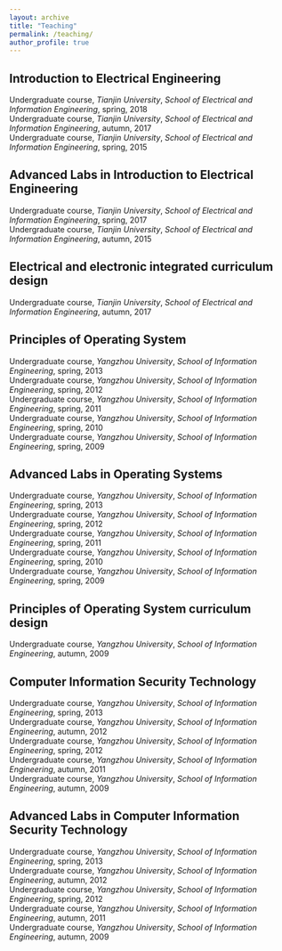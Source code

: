 ```yaml
---
layout: archive
title: "Teaching"
permalink: /teaching/
author_profile: true
---
```

## Introduction to Electrical Engineering
Undergraduate course, *Tianjin University*, *School of Electrical and Information Engineering*, spring, 2018  
Undergraduate course, *Tianjin University*, *School of Electrical and Information Engineering*, autumn, 2017  
Undergraduate course, *Tianjin University*, *School of Electrical and Information Engineering*, spring, 2015  
## Advanced Labs in Introduction to Electrical Engineering
Undergraduate course, *Tianjin University*, *School of Electrical and Information Engineering*, spring, 2017  
Undergraduate course, *Tianjin University*, *School of Electrical and Information Engineering*, autumn, 2015  
## Electrical and electronic integrated curriculum design
Undergraduate course, *Tianjin University*, *School of Electrical and Information Engineering*, autumn, 2017  
## Principles of Operating System
Undergraduate course, *Yangzhou University*, *School of Information Engineering*, spring, 2013  
Undergraduate course, *Yangzhou University*, *School of Information Engineering*, spring, 2012  
Undergraduate course, *Yangzhou University*, *School of Information Engineering*, spring, 2011  
Undergraduate course, *Yangzhou University*, *School of Information Engineering*, spring, 2010  
Undergraduate course, *Yangzhou University*, *School of Information Engineering*, spring, 2009  
## Advanced Labs in Operating Systems
Undergraduate course, *Yangzhou University*, *School of Information Engineering*, spring, 2013  
Undergraduate course, *Yangzhou University*, *School of Information Engineering*, spring, 2012  
Undergraduate course, *Yangzhou University*, *School of Information Engineering*, spring, 2011  
Undergraduate course, *Yangzhou University*, *School of Information Engineering*, spring, 2010  
Undergraduate course, *Yangzhou University*, *School of Information Engineering*, spring, 2009  
## Principles of Operating System curriculum design
Undergraduate course, *Yangzhou University*, *School of Information Engineering*, autumn, 2009  
## Computer Information Security Technology
Undergraduate course, *Yangzhou University*, *School of Information Engineering*, spring, 2013  
Undergraduate course, *Yangzhou University*, *School of Information Engineering*, autumn, 2012  
Undergraduate course, *Yangzhou University*, *School of Information Engineering*, spring, 2012  
Undergraduate course, *Yangzhou University*, *School of Information Engineering*, autumn, 2011  
Undergraduate course, *Yangzhou University*, *School of Information Engineering*, autumn, 2009  
## Advanced Labs in Computer Information Security Technology
Undergraduate course, *Yangzhou University*, *School of Information Engineering*, spring, 2013  
Undergraduate course, *Yangzhou University*, *School of Information Engineering*, autumn, 2012  
Undergraduate course, *Yangzhou University*, *School of Information Engineering*, spring, 2012  
Undergraduate course, *Yangzhou University*, *School of Information Engineering*, autumn, 2011  
Undergraduate course, *Yangzhou University*, *School of Information Engineering*, autumn, 2009  
